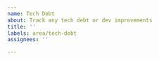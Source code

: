 ```yaml
---
name: Tech Debt
about: Track any tech debt or dev improvements
title: ''
labels: area/tech-debt
assignees: ''

---
```



